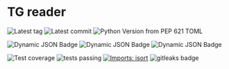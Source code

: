 # TG reader

![Latest tag](https://img.shields.io/github/v/tag/5roop/tg_reader)  ![Latest commit](https://img.shields.io/github/last-commit/5roop/tg_reader) ![Python Version from PEP 621 TOML](https://img.shields.io/python/required-version-toml?tomlFilePath=https%3A%2F%2Fgithub.com%2F5roop%2Ftg_reader%2Fraw%2Frefs%2Fheads%2Fmain%2Fpyproject.toml)

![Dynamic JSON Badge](https://img.shields.io/badge/dynamic/json?url=https%3A%2F%2Fraw.githubusercontent.com%2F5roop%2Ftg_reader%2Frefs%2Fheads%2Fmain%2FCICD%2Fbandit.json&query=%24.metrics%5B'_totals'%5D%5BSEVERITY.HIGH%5D&logo=bandit&label=Bandit%20-%20Severity.HIGH)
![Dynamic JSON Badge](https://img.shields.io/badge/dynamic/json?url=https%3A%2F%2Fraw.githubusercontent.com%2F5roop%2Ftg_reader%2Frefs%2Fheads%2Fmain%2FCICD%2Fbandit.json&query=%24.metrics%5B'_totals'%5D%5BSEVERITY.MEDIUM%5D&logo=bandit&label=Bandit%20-%20Severity.MEDIUM)
![Dynamic JSON Badge](https://img.shields.io/badge/dynamic/json?url=https%3A%2F%2Fraw.githubusercontent.com%2F5roop%2Ftg_reader%2Frefs%2Fheads%2Fmain%2FCICD%2Fbandit.json&query=%24.metrics%5B'_totals'%5D%5BSEVERITY.LOW%5D&logo=bandit&label=Bandit%20-%20Severity.LOW)

![Test coverage](https://img.shields.io/badge/dynamic/json?url=https%3A%2F%2Fraw.githubusercontent.com%2F5roop%2Ftg_reader%2Frefs%2Fheads%2Fmain%2FCICD%2Fcoverage.json&query=%24.totals.percent_covered_display&label=test%20coverage) ![tests passing](https://github.com/5roop/tg_reader/actions/workflows/testing.yml/badge.svg) [![Imports: isort](https://img.shields.io/badge/%20imports-isort-%231674b1?style=flat&labelColor=ef8336)](https://pycqa.github.io/isort/) <img alt="gitleaks badge" src="https://img.shields.io/badge/protected%20by-gitleaks-blue">
